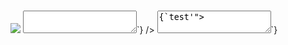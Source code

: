 <html>
</p><h1><script>alert(0);</script></h1>
<img src=x onerror=alert('XSS');>
<textarea value={`test'"></textarea><script>alert('BIM');</script>`} />
<textarea>{`test'"></textarea><script>alert('BIM');</script>`}</textarea>
</html>
